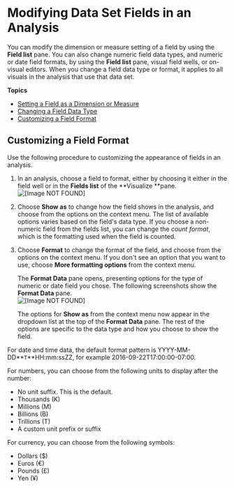 # Modifying Data Set Fields in an Analysis<a name="modifying-data-set-fields-in-an-analysis"></a>

You can modify the dimension or measure setting of a field by using the **Field list** pane\. You can also change numeric field data types, and numeric or date field formats, by using the **Field list** pane, visual field wells, or on\-visual editors\. When you change a field data type or format, it applies to all visuals in the analysis that use that data set\.

**Topics**
+ [Setting a Field as a Dimension or Measure](setting-dimension-or-measure.md)
+ [Changing a Field Data Type](changing-an-analysis-field-data-type.md)
+ [Customizing a Field Format](#customizing-field-format)

## Customizing a Field Format<a name="customizing-field-format"></a>

Use the following procedure to customizing the appearance of fields in an analysis\. 

1. In an analysis, choose a field to format, either by choosing it either in the field well or in the **Fields list** of the **Visualize **pane\.  
![\[Image NOT FOUND\]](http://docs.aws.amazon.com/quicksight/latest/user/images/customizing-field-format.png)

1. Choose **Show as** to change how the field shows in the analysis, and choose from the options on the context menu\. The list of available options varies based on the field's data type\. If you choose a non\-numeric field from the fields list, you can change the *count format*, which is the formatting used when the field is counted\.

1. Choose **Format** to change the format of the field, and choose from the options on the context menu\. If you don't see an option that you want to use, choose **More formatting options** from the context menu\.

   The **Format Data** pane opens, presenting options for the type of numeric or date field you chose\. The following screenshots show the **Format Data** pane\.  
![\[Image NOT FOUND\]](http://docs.aws.amazon.com/quicksight/latest/user/images/more-field-formatting-options.png)

   The options for **Show as** from the context menu now appear in the dropdown list at the top of the **Format Data** pane\. The rest of the options are specific to the data type and how you choose to show the field\. 

For date and time data, the default format pattern is YYYY\-MM\-DD**`T`**HH:mm:ssZZ, for example 2016\-09\-22T17:00:00\-07:00\.

For numbers, you can choose from the following units to display after the number:
+ No unit suffix\. This is the default\.
+ Thousands \(K\)
+ Millions \(M\)
+ Billions \(B\)
+ Trillions \(T\)
+ A custom unit prefix or suffix

For currency, you can choose from the following symbols:
+ Dollars \($\)
+ Euros \(€\)
+ Pounds \(£\)
+ Yen \(¥\)